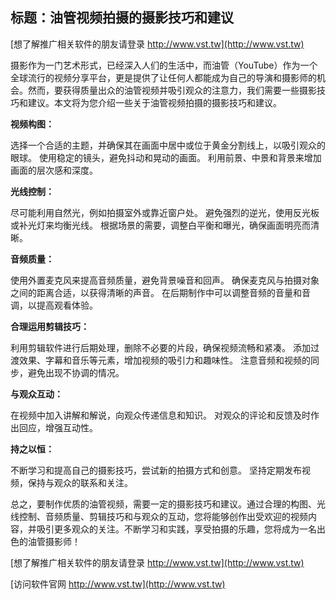 ## **标题：油管视频拍摄的摄影技巧和建议**

[想了解推广相关软件的朋友请登录 http://www.vst.tw](http://www.vst.tw)

摄影作为一门艺术形式，已经深入人们的生活中，而油管（YouTube）作为一个全球流行的视频分享平台，更是提供了让任何人都能成为自己的导演和摄影师的机会。然而，要获得质量出众的油管视频并吸引观众的注意力，我们需要一些摄影技巧和建议。本文将为您介绍一些关于油管视频拍摄的摄影技巧和建议。

**视频构图：**

选择一个合适的主题，并确保其在画面中居中或位于黄金分割线上，以吸引观众的眼球。
使用稳定的镜头，避免抖动和晃动的画面。
利用前景、中景和背景来增加画面的层次感和深度。

**光线控制：**

尽可能利用自然光，例如拍摄室外或靠近窗户处。
避免强烈的逆光，使用反光板或补光灯来均衡光线。
根据场景的需要，调整白平衡和曝光，确保画面明亮而清晰。

**音频质量：**

使用外置麦克风来提高音频质量，避免背景噪音和回声。
确保麦克风与拍摄对象之间的距离合适，以获得清晰的声音。
在后期制作中可以调整音频的音量和音调，以提高观看体验。

**合理运用剪辑技巧：**

利用剪辑软件进行后期处理，删除不必要的片段，确保视频流畅和紧凑。
添加过渡效果、字幕和音乐等元素，增加视频的吸引力和趣味性。
注意音频和视频的同步，避免出现不协调的情况。

**与观众互动：**

在视频中加入讲解和解说，向观众传递信息和知识。
对观众的评论和反馈及时作出回应，增强互动性。

**持之以恒：**

不断学习和提高自己的摄影技巧，尝试新的拍摄方式和创意。
坚持定期发布视频，保持与观众的联系和关注。

总之，要制作优质的油管视频，需要一定的摄影技巧和建议。通过合理的构图、光线控制、音频质量、剪辑技巧和与观众的互动，您将能够创作出受欢迎的视频内容，并吸引更多观众的关注。不断学习和实践，享受拍摄的乐趣，您将成为一名出色的油管摄影师！

[想了解推广相关软件的朋友请登录 http://www.vst.tw](http://www.vst.tw)


[访问软件官网 http://www.vst.tw](http://www.vst.tw)
